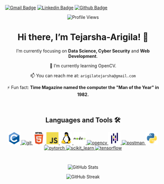 [![Gmail Badge](https://img.shields.io/badge/-arigilatejarsha@gmail.com-c14438?style=flat&logo=Gmail&logoColor=white&link=mailto:arigilatejarsha@gmail.com)](mailto:arigilatejarsha@gmail.com) 
[![Linkedin Badge](https://img.shields.io/badge/-arigila_tejarsha-0072b1?style=flat&logo=Linkedin&logoColor=white&link=https://www.linkedin.com/in/arigila-tejarsha/)](https://www.linkedin.com/in/arigila-tejarsha/) 
[![Github Badge](https://img.shields.io/badge/-Tejarsha_Arigila-grey?style=flat&logo=github&logoColor=white&link=https://github.com/Tejarsha-Arigila/)](https://www.github.com/Tejarsha-Arigila/)

<div align="center"> 

![Profile Views](https://komarev.com/ghpvc/?username=Tejarsha-Arigila&label=Profile%20views&color=0e75b6&style=flat)

# Hi there, I’m Tejarsha-Arigila! 👋

I’m currently focusing on **Data Science, Cyber Security** and **Web Development**.

🌱 I’m currently learning OpenCV.

📫 You can reach me at: `arigilatejarsha@gmail.com`

⚡ Fun fact: **Time Magazine named the computer the "Man of the Year" in 1982.**

<br>

## Languages and Tools 🛠

<a href="https://www.cprogramming.com/" target="_blank"> <img src="https://raw.githubusercontent.com/devicons/devicon/master/icons/c/c-original.svg" alt="c" width="40" height="40"/> </a> 
<a href="https://git-scm.com/" target="_blank"> <img src="https://www.vectorlogo.zone/logos/git-scm/git-scm-icon.svg" alt="git" width="40" height="40"/> </a> 
<a href="https://www.w3.org/html/" target="_blank"> <img src="https://raw.githubusercontent.com/devicons/devicon/master/icons/html5/html5-original-wordmark.svg" alt="html5" width="40" height="40"/> </a> 
<a href="https://developer.mozilla.org/en-US/docs/Web/JavaScript" target="_blank"> <img src="https://raw.githubusercontent.com/devicons/devicon/master/icons/javascript/javascript-original.svg" alt="javascript" width="40" height="40"/> </a> 
<a href="https://www.linux.org/" target="_blank"> <img src="https://raw.githubusercontent.com/devicons/devicon/master/icons/linux/linux-original.svg" alt="linux" width="40" height="40"/> </a> 
<a href="https://nodejs.org" target="_blank"> <img src="https://raw.githubusercontent.com/devicons/devicon/master/icons/nodejs/nodejs-original-wordmark.svg" alt="nodejs" width="40" height="40"/> </a> 
<a href="https://opencv.org/" target="_blank"> <img src="https://www.vectorlogo.zone/logos/opencv/opencv-icon.svg" alt="opencv" width="40" height="40"/> </a> 
<a href="https://pandas.pydata.org/" target="_blank"> <img src="https://raw.githubusercontent.com/devicons/devicon/2ae2a900d2f041da66e950e4d48052658d850630/icons/pandas/pandas-original.svg" alt="pandas" width="40" height="40"/> </a> 
<a href="https://postman.com" target="_blank"> <img src="https://www.vectorlogo.zone/logos/getpostman/getpostman-icon.svg" alt="postman" width="40" height="40"/> </a> 
<a href="https://www.python.org" target="_blank"> <img src="https://raw.githubusercontent.com/devicons/devicon/master/icons/python/python-original.svg" alt="python" width="40" height="40"/> </a> 
<a href="https://pytorch.org/" target="_blank"> <img src="https://www.vectorlogo.zone/logos/pytorch/pytorch-icon.svg" alt="pytorch" width="40" height="40"/> </a> 
<a href="https://scikit-learn.org/" target="_blank"> <img src="https://upload.wikimedia.org/wikipedia/commons/0/05/Scikit_learn_logo_small.svg" alt="scikit_learn" width="40" height="40"/> </a> 
<a href="https://www.tensorflow.org" target="_blank"> <img src="https://www.vectorlogo.zone/logos/tensorflow/tensorflow-icon.svg" alt="tensorflow" width="40" height="40"/> </a>

<br>

![GitHub Stats](https://github-readme-stats.vercel.app/api?username=Tejarsha-Arigila&show_icons=true&locale=en)

![GitHub Streak](https://github-readme-streak-stats.herokuapp.com/?user=Tejarsha-Arigila&)

</div>
